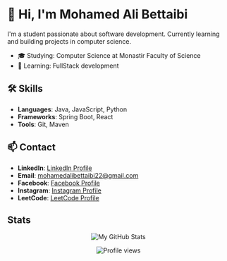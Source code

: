# 👋 Hi, I'm Mohamed Ali Bettaibi

I'm a student passionate about software development. Currently learning and building projects in computer science.
- 🎓 Studying: Computer Science at Monastir Faculty of Science
- 🌱 Learning: FullStack development

## 🛠️ Skills
- **Languages**: Java, JavaScript, Python
- **Frameworks**: Spring Boot, React
- **Tools**: Git, Maven

## 📫 Contact
- **LinkedIn**: [LinkedIn Profile](https://www.linkedin.com/in/bettaibi-mohamed-ali-a59aa2256/)
- **Email**: [mohamedalibettaibi22@gmail.com](mailto:mohamedalibettaibi22@gmail.com)
- **Facebook**: [Facebook Profile](https://www.facebook.com/mohamedali.bettaibi.16/)
- **Instagram**: [Instagram Profile](https://www.instagram.com/bettaibi_medali/)
- **LeetCode**: [LeetCode Profile](https://leetcode.com/u/Bettaibi_Med/)

## Stats
<div align = "center">
  
![My GitHub Stats](https://github-readme-stats.vercel.app/api?username=BettaibiMedAli&show_icons=true&theme=radical)

![Profile views](https://komarev.com/ghpvc/?username=BettaibiMedAli&color=blue)
</div>
